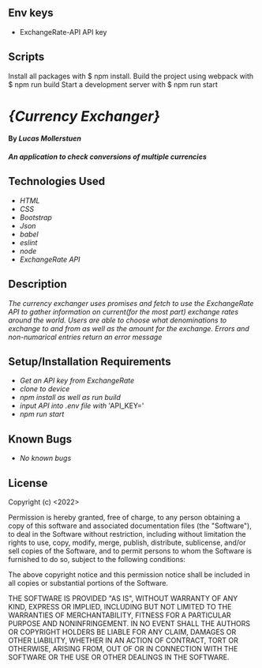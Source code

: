## Env keys
* ExchangeRate-API
API key
## Scripts

Install all packages with $ npm install.
Build the project using webpack with $ npm run build
Start a development server with $ npm run start

# _{Currency Exchanger}_

#### By _**Lucas Mollerstuen**_

#### _An application to check conversions of multiple currencies_

## Technologies Used

* _HTML_
* _CSS_
* _Bootstrap_
* _Json_
* _babel_
* _eslint_
* _node_
* _ExchangeRate API_

## Description

_The currency exchanger uses promises and fetch to use the ExchangeRate API to gather information on current(for the most part) exchange rates around the world. Users are able to choose what denominations to exchange to and from as well as the amount for the exchange. Errors and non-numarical entries return an error message_

## Setup/Installation Requirements

* _Get an API key from ExchangeRate_
* _clone to device_
* _npm install as well as run build_
* _input API into .env file with_ 'API_KEY='
* _npm run start_


## Known Bugs

* _No known bugs_


## License
Copyright (c) <2022> <Lucas Mollerstuen>

Permission is hereby granted, free of charge, to any person obtaining a copy
of this software and associated documentation files (the "Software"), to deal
in the Software without restriction, including without limitation the rights
to use, copy, modify, merge, publish, distribute, sublicense, and/or sell
copies of the Software, and to permit persons to whom the Software is
furnished to do so, subject to the following conditions:

The above copyright notice and this permission notice shall be included in all
copies or substantial portions of the Software.

THE SOFTWARE IS PROVIDED "AS IS", WITHOUT WARRANTY OF ANY KIND, EXPRESS OR
IMPLIED, INCLUDING BUT NOT LIMITED TO THE WARRANTIES OF MERCHANTABILITY,
FITNESS FOR A PARTICULAR PURPOSE AND NONINFRINGEMENT. IN NO EVENT SHALL THE
AUTHORS OR COPYRIGHT HOLDERS BE LIABLE FOR ANY CLAIM, DAMAGES OR OTHER
LIABILITY, WHETHER IN AN ACTION OF CONTRACT, TORT OR OTHERWISE, ARISING FROM,
OUT OF OR IN CONNECTION WITH THE SOFTWARE OR THE USE OR OTHER DEALINGS IN THE
SOFTWARE.

